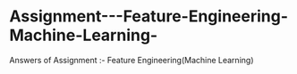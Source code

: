# Assignment---Feature-Engineering-Machine-Learning-
Answers of Assignment :- Feature Engineering(Machine Learning)

